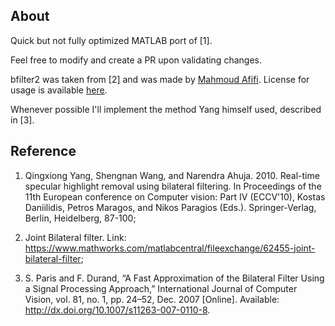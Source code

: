 ## About

Quick but not fully optimized MATLAB port of [1].

Feel free to modify and create a PR upon validating changes.

bfilter2 was taken from [2] and was made by [Mahmoud Afifi](https://www.mathworks.com/matlabcentral/profile/authors/3544685-mahmoud-afifi). License for usage is available [here](https://www.mathworks.com/matlabcentral/fileexchange/62455-joint-bilateral-filter#license_modal).

Whenever possible I'll implement the method Yang himself used, described in [3].

## Reference

1. Qingxiong Yang, Shengnan Wang, and Narendra Ahuja. 2010. Real-time specular highlight removal using bilateral filtering. In Proceedings of the 11th European conference on Computer vision: Part IV (ECCV'10), Kostas Daniilidis, Petros Maragos, and Nikos Paragios (Eds.). Springer-Verlag, Berlin, Heidelberg, 87-100;

2. Joint Bilateral filter. Link: https://www.mathworks.com/matlabcentral/fileexchange/62455-joint-bilateral-filter;

3. S. Paris and F. Durand, “A Fast Approximation of the Bilateral Filter Using a Signal Processing Approach,” International Journal of Computer Vision, vol. 81, no. 1, pp. 24–52, Dec. 2007 [Online]. Available: http://dx.doi.org/10.1007/s11263-007-0110-8.

